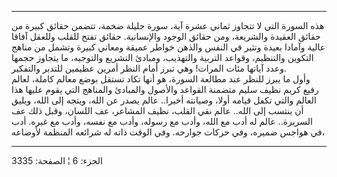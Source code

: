 ------------------------------------------------------------------------

هذه السورة التي لا تتجاوز ثماني عشرة آية، سورة جليلة ضخمة، تتضمن حقائق
كبيرة من حقائق العقيدة والشريعة، ومن حقائق الوجود والإنسانية. حقائق تفتح
للقلب وللعقل آفاقا عالية وآمادا بعيدة وتثير في النفس والذهن خواطر عميقة
ومعاني كبيرة وتشمل من مناهج التكوين والتنظيم، وقواعد التربية والتهذيب،
ومبادئ التشريع والتوجيه، ما يتجاوز حجمها وعدد آياتها مئات المرات! وهي
تبرز أمام النظر أمرين عظيمين للتدبر والتفكير.  
وأول ما يبرز للنظر عند مطالعة السورة، هو أنها تكاد تستقل بوضع معالم
كاملة، لعالم رفيع كريم نظيف سليم متضمنة القواعد والأصول والمبادئ
والمناهج التي يقوم عليها هذا العالم والتي تكفل قيامه أولا، وصيانته
أخيرا.. عالم يصدر عن الله، ويتجه إلى الله، ويليق أن ينتسب إلى الله..
عالم نقي القلب، نظيف المشاعر، عف اللسان، وقبل ذلك عف السريرة.. عالم له
أدب مع الله، وأدب مع رسوله، وأدب مع نفسه، وأدب مع غيره. أدب في هواجس
ضميره، وفي حركات جوارحه. وفي الوقت ذاته له شرائعه المنظمة لأوضاعه،

------------------------------------------------------------------------

الجزء: 6 ¦ الصفحة: 3335
